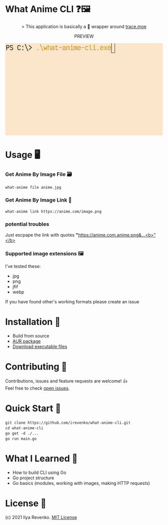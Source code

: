 # What Anime CLI ❓🖼
<p align="center">> This application is basically a 🍬 wrapper around 
<a href="https://github.com/soruly/trace.moe">trace.moe </a></p>
<p align="center">PREVIEW</p>
<p align="center"><img src="./anime_images/record/demo.gif" width="700"></p>

# Usage 🖥
### Get Anime By Image File 🗃
```what-anime file anime.jpg```

### Get Anime By Image Link 🔗
```what-anime link https://anime.com/image.png``` <br>
### potential troubles
Just escpape the link with quotes <b>"</b>https://anime.com.anime.png&...<b>"</b>

### Supported image extensions 🖼
I've tested these:
- jpg
- png
- jfif
- webp

If you have found other's working formats please create an issue

# Installation 🔨
- Build from source
- <a href="https://aur.archlinux.org/packages/what-anime-cli-git/">AUR package</a>
- <a href="https://mega.nz/folder/Dvh1UQgI#KqgrTfCejVPvr8T21AmYQA">Download executable files</a>


# Contributing 🤝
Contributions, issues and feature requests are welcome! 👍 <br>
Feel free to check [open issues](https://github.com/irevenko/what-anime-cli/issues).

# Quick Start 🚀
```git clone https://github.com/irevenko/what-anime-cli.git``` <br>
```cd what-anime-cli``` <br>
```go get -d ./...``` <br>
```go run main.go``` <br>

# What I Learned 🧠
- How to build CLI using Go
- Go project structure
- Go basics (modules, working with images, making HTTP requests)

# License 📑 
(c) 2021 Ilya Revenko. [MIT License](https://tldrlegal.com/license/mit-license)
